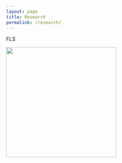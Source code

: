 ```yaml
---
layout: page
title: Research
permalink: /research/
---
```


FLS

<img src="https://agougher.github.io/images/flsphylo.png" width="300">
